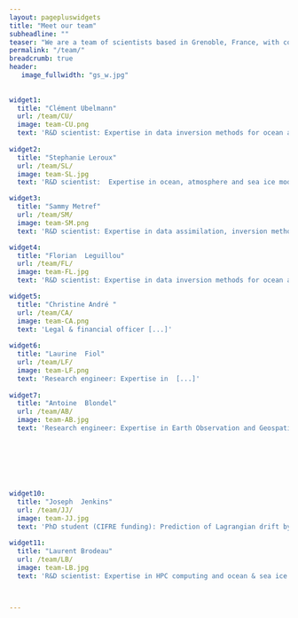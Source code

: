 ```yaml
---
layout: pagepluswidgets
title: "Meet our team"
subheadline: ""
teaser: "We are a team of scientists based in Grenoble, France, with complementary  expertises in numerical methods and numerical models applied to Earth data, ranging from observations to model simulations."
permalink: "/team/"
breadcrumb: true
header:
   image_fullwidth: "gs_w.jpg"
 
  
widget1:
  title: "Clément Ubelmann"
  url: /team/CU/
  image: team-CU.png
  text: 'R&D scientist: Expertise in data inversion methods for ocean altimetry, and data assimilation. [...]' 
 
widget2:
  title: "Stephanie Leroux"
  url: /team/SL/
  image: team-SL.jpg
  text: 'R&D scientist:  Expertise in ocean, atmosphere and sea ice modelling, data analysis and probabilistic approaches. [...]'

widget3:
  title: "Sammy Metref"
  url: /team/SM/
  image: team-SM.png
  text: 'R&D scientist: Expertise in data assimilation, inversion methods and data challenges [...].'

widget4:
  title: "Florian  Leguillou"
  url: /team/FL/
  image: team-FL.jpg
  text: 'R&D scientist: Expertise in data inversion methods for ocean altimetry [...]'

widget5:
  title: "Christine André "
  url: /team/CA/
  image: team-CA.png
  text: 'Legal & financial officer [...]'
  
widget6:
  title: "Laurine  Fiol"
  url: /team/LF/
  image: team-LF.png
  text: 'Research engineer: Expertise in  [...]'
  
widget7:
  title: "Antoine  Blondel"
  url: /team/AB/
  image: team-AB.jpg
  text: 'Research engineer: Expertise in Earth Observation and Geospatial data [...]'
  
  
  
  
  
 

widget10:
  title: "Joseph  Jenkins"
  url: /team/JJ/
  image: team-JJ.jpg
  text: 'PhD student (CIFRE funding): Prediction of Lagrangian drift by deep learning [...]'
  
widget11:
  title: "Laurent Brodeau"
  url: /team/LB/
  image: team-LB.jpg
  text: 'R&D scientist: Expertise in HPC computing and ocean & sea ice modelling [...].'



---
```

